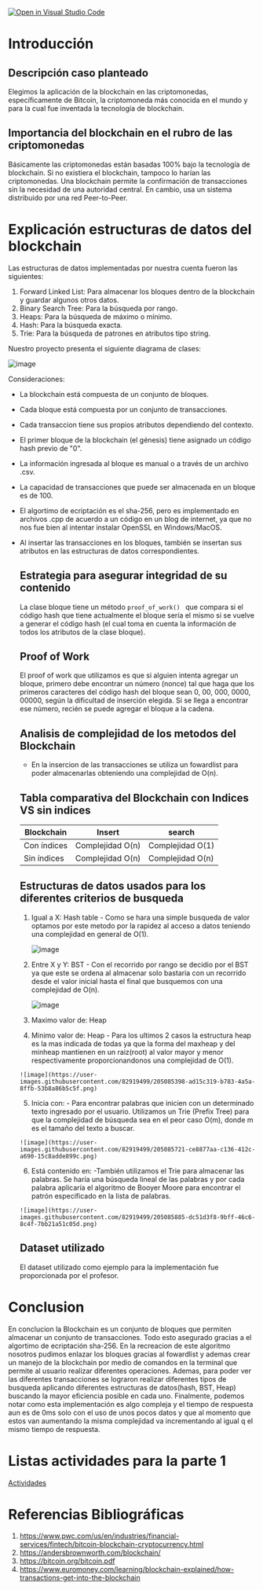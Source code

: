 [![Open in Visual Studio Code](https://classroom.github.com/assets/open-in-vscode-c66648af7eb3fe8bc4f294546bfd86ef473780cde1dea487d3c4ff354943c9ae.svg)](https://classroom.github.com/online_ide?assignment_repo_id=8761369&assignment_repo_type=AssignmentRepo)
# Introducción
## Descripción caso planteado

Elegimos la aplicación de la blockchain en las criptomonedas, específicamente de Bitcoin, la criptomoneda más conocida en el mundo y para la cual fue inventada la tecnología de blockchain.

## Importancia del blockchain en el rubro de las criptomonedas

Básicamente las criptomonedas están basadas 100% bajo la tecnología de blockchain. Si no existiera el blockchain, tampoco lo harían las criptomonedas. Una blockchain permite la confirmación de transacciones sin la necesidad de una autoridad central. En cambio, usa un sistema distribuido por una red Peer-to-Peer.

# Explicación estructuras de datos del blockchain

Las estructuras de datos implementadas por nuestra cuenta fueron las siguientes:

1. Forward Linked List: Para almacenar los bloques dentro de la blockchain y guardar algunos otros datos.
2. Binary Search Tree: Para la búsqueda por rango.
3. Heaps: Para la búsqueda de máximo o mínimo.
4. Hash: Para la búsqueda exacta.
5. Trie: Para la búsqueda de patrones en atributos tipo string.

Nuestro proyecto presenta el siguiente diagrama de clases:

![image](https://user-images.githubusercontent.com/82919499/205078795-4beaa0dd-3218-402a-a1ab-6e5ca43e6dc7.png)

Consideraciones:

- La blockchain está compuesta de un conjunto de bloques.
- Cada bloque está compuesta por un conjunto de transacciones.
- Cada transaccion tiene sus propios atributos dependiendo del contexto.
- El primer bloque de la blockchain (el génesis) tiene asignado un código hash previo de "0".
- La información ingresada al bloque es manual o a través de un archivo .csv.
- La capacidad de transacciones que puede ser almacenada en un bloque es de 100.
- El algortimo de ecriptación es el sha-256, pero es implementado en archivos .cpp de acuerdo a un código en un blog de internet, ya que no nos fue bien al intentar instalar OpenSSL en Windows/MacOS.
- Al insertar las transacciones en los bloques, también se insertan sus atributos en las estructuras de datos correspondientes.


   ## Estrategia para asegurar integridad de su contenido

   La clase bloque tiene un método ```proof_of_work() ``` que compara si el código hash que tiene actualmente el bloque sería el mismo si se vuelve a generar el código hash (el cual toma en cuenta la información de todos los atributos de la clase bloque).

   ## Proof of Work

   El proof of work que utilizamos es que si alguien intenta agregar un bloque, primero debe encontrar un número (nonce) tal que haga que los primeros caracteres del código hash del bloque sean 0, 00, 000, 0000, 00000, según la dificultad de inserción elegida. Si se llega a encontrar ese número, recién se puede agregar el bloque a la cadena.
   
   ## Analisis de complejidad de los metodos del Blockchain
   
   - En la insercion de las transacciones se utiliza un fowardlist para poder almacenarlas obteniendo una complejidad de O(n).  
   
   ## Tabla comparativa del Blockchain con Indices VS sin indices
   
   | Blockchain | Insert | search | 
   | --- | --- | --- |
   | Con índices | Complejidad O(n) | Complejidad O(1) |
   | Sin índices | Complejidad O(n) | Complejidad O(n) |
   
   ## Estructuras de datos usados para los diferentes criterios de busqueda
   
    1. Igual a X: Hash table
      - Como se hara una simple busqueda de valor optamos por este metodo por la rapidez al acceso a datos teniendo una complejidad en general de O(1).
         
        ![image](https://user-images.githubusercontent.com/82919499/205082437-35298f4e-f6dc-4f99-8433-89ae778110de.png)

      
    2. Entre X y Y: BST
      - Con el recorrido por rango se decidio por el BST ya que este se ordena al almacenar solo bastaria con un recorrido desde el valor inicial hasta el final que           busquemos con una complejidad de O(n).
      
        ![image](https://user-images.githubusercontent.com/82919499/205085007-e07c1ce5-04e2-4904-ac46-5c71f13244c3.png)

         
    3. Maximo valor de: Heap 
    4. Minimo valor de: Heap
      - Para los ultimos 2 casos la estructura heap es la mas indicada de todas ya que la forma del maxheap y del minheap mantienen en un raiz(root) al valor mayor y           menor respectivamente proporcionandonos una complejidad de O(1).
      
      ![image](https://user-images.githubusercontent.com/82919499/205085398-ad15c319-b783-4a5a-8ffb-53b8a86b5c5f.png)

         
    5. Inicia con:
      - Para encontrar palabras que inicien con un determinado texto ingresado por el usuario. Utilizamos un Trie (Prefix Tree) para que la complejidad de búsqueda sea en el peor caso O(m), donde m es el tamaño del texto a buscar.
      
      ![image](https://user-images.githubusercontent.com/82919499/205085721-ce8877aa-c136-412c-a690-15c8adde899c.png)

      
    6. Está contenido en:
      -También utilizamos el Trie para almacenar las palabras. Se haría una búsqueda lineal de las palabras y por cada palabra aplicaría el algoritmo de Booyer Moore para encontrar el patrón especificado en la lista de palabras.
      
      ![image](https://user-images.githubusercontent.com/82919499/205085885-dc51d3f8-9bff-46c6-8c4f-7bb21a51c05d.png)


   ## Dataset utilizado

   El dataset utilizado como ejemplo para la implementación fue proporcionada por el profesor.
   
# Conclusion

   En conclucion la Blockchain es un conjunto de bloques que permiten almacenar un conjunto de transacciones. Todo esto asegurado gracias a el algortimo de ecriptación sha-256. En la recreacion de este algoritmo nosotros pudimos enlazar los bloques gracias al fowardlist y ademas crear un manejo de la blockchain por medio de comandos en la terminal que permite al usuario realizar diferentes operaciones. Ademas, para poder ver las diferentes transacciones se lograron realizar diferentes tipos de busqueda aplicando diferentes estructuras de datos(hash, BST, Heap) buscando la mayor eficiencia posible en cada uno. Finalmente, podemos notar como esta implementación es algo compleja y el tiempo de respuesta aun es de 0ms solo con el uso de unos pocos datos y que al momento que estos van aumentando la misma complejidad va incrementando al igual q el mismo tiempo de respuesta.


# Listas actividades para la parte 1

[Actividades](https://github.com/users/Neo-Zapata/projects/4/views/1)

# Referencias Bibliográficas

1. https://www.pwc.com/us/en/industries/financial-services/fintech/bitcoin-blockchain-cryptocurrency.html
2. https://andersbrownworth.com/blockchain/
3. https://bitcoin.org/bitcoin.pdf
4. https://www.euromoney.com/learning/blockchain-explained/how-transactions-get-into-the-blockchain
